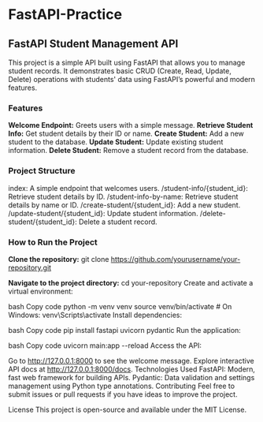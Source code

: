 # FastAPI-Practice
<h2>FastAPI Student Management API</h2>
This project is a simple API built using FastAPI that allows you to manage student records. It demonstrates basic CRUD (Create, Read, Update, Delete) operations with students' data using FastAPI’s powerful and modern features.

<h3>Features</h3>
<b>Welcome Endpoint:</b> Greets users with a simple message.
<b>Retrieve Student Info:</b> Get student details by their ID or name.
<b>Create Student:</b> Add a new student to the database.
<b>Update Student:</b> Update existing student information.
<b>Delete Student:</b> Remove a student record from the database.

<h3>Project Structure</h3>
index: A simple endpoint that welcomes users.
/student-info/{student_id}: Retrieve student details by ID.
/student-info-by-name: Retrieve student details by name or ID.
/create-student/{student_id}: Add a new student.
/update-student/{student_id}: Update student information.
/delete-student/{student_id}: Delete a student record.

<h3>How to Run the Project</h3>

<b>Clone the repository:</b>
git clone https://github.com/yourusername/your-repository.git

<b>Navigate to the project directory:</b>
cd your-repository
Create and activate a virtual environment:

bash
Copy code
python -m venv venv
source venv/bin/activate  # On Windows: venv\Scripts\activate
Install dependencies:

bash
Copy code
pip install fastapi uvicorn pydantic
Run the application:

bash
Copy code
uvicorn main:app --reload
Access the API:

Go to http://127.0.0.1:8000 to see the welcome message.
Explore interactive API docs at http://127.0.0.1:8000/docs.
Technologies Used
FastAPI: Modern, fast web framework for building APIs.
Pydantic: Data validation and settings management using Python type annotations.
Contributing
Feel free to submit issues or pull requests if you have ideas to improve the project.

License
This project is open-source and available under the MIT License.
